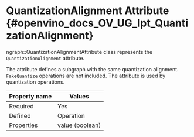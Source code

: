 # QuantizationAlignment Attribute {#openvino_docs_OV_UG_lpt_QuantizationAlignment}

ngraph::QuantizationAlignmentAttribute class represents the `QuantizationAlignment` attribute.

The attribute defines a subgraph with the same quantization alignment. `FakeQuantize` operations are not included. The attribute is used by quantization operations.

| Property name | Values                                       |
|---------------|----------------------------------------------|
| Required      | Yes                                          |
| Defined       | Operation                                    |
| Properties    | value (boolean)                              |